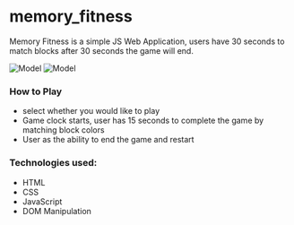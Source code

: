# memory_fitness

Memory Fitness is a simple JS Web Application, users have 30 seconds to match blocks after 30 seconds the game will end.

![Model](snippet)
![Model](snippet2)

### How to Play
* select whether you would like to play
* Game clock starts, user has 15 seconds to complete the game by matching block colors
* User as the ability to end the game and restart

### Technologies used:
* HTML
* CSS
* JavaScript
* DOM Manipulation

